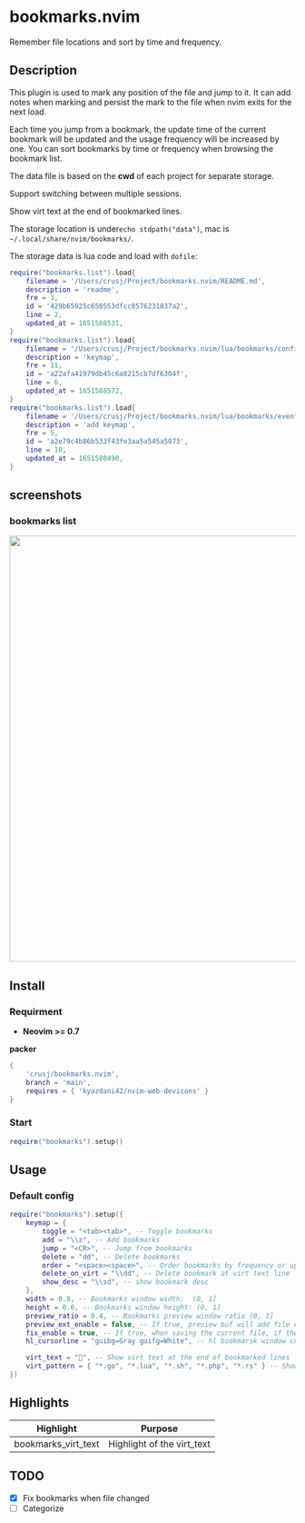 # bookmarks.nvim
Remember file locations and sort by time and frequency.
## Description

This plugin is used to mark any position of the file and jump to it. It can add notes when marking and persist the mark to the file when nvim exits for the next load.

Each time you jump from a bookmark, the update time of the current bookmark will be updated and the usage frequency will be increased by one. You can sort bookmarks by time or frequency when browsing the bookmark list.

The data file is based on the **cwd** of each project for separate storage.

Support switching between multiple sessions.

Show virt text at the end of bookmarked lines.

The storage location is under```echo stdpath("data")```, mac is ```~/.local/share/nvim/bookmarks/```.

The storage data is lua code and load with ```dofile```:

```lua
require("bookmarks.list").load{
    filename = '/Users/crusj/Project/bookmarks.nvim/README.md',
    description = 'readme',
    fre = 3,
    id = '429b65925c650553dfcc8576231837a2',
    line = 2,
    updated_at = 1651588531,
}
require("bookmarks.list").load{
    filename = '/Users/crusj/Project/bookmarks.nvim/lua/bookmarks/config.lua',
    description = 'keymap',
    fre = 11,
    id = 'a22afa41979db45c6a8215cb7df6304f',
    line = 6,
    updated_at = 1651588572,
}
require("bookmarks.list").load{
    filename = '/Users/crusj/Project/bookmarks.nvim/lua/bookmarks/event.lua',
    description = 'add keymap',
    fre = 5,
    id = 'a2e79c4b86b533f43fe3aa5a545a5073',
    line = 10,
    updated_at = 1651580490,
}
```

## screenshots

### bookmarks list

<img src="https://github.com/crusj/bookmarks.nvim/blob/main/screenshots/shot1.png" width="750">


## Install

### Requirment

* **Neovim >= 0.7**

**packer**

```lua
{
	'crusj/bookmarks.nvim',
	branch = 'main',
	requires = { 'kyazdani42/nvim-web-devicons' }
}
```

### Start
```lua
require("bookmarks").setup()

```

## Usage

### Default config

```lua
require("bookmarks").setup({
	keymap = {
		toggle = "<tab><tab>", -- Toggle bookmarks
		add = "\\z", -- Add bookmarks
		jump = "<CR>", -- Jump from bookmarks
		delete = "dd", -- Delete bookmarks
		order = "<space><space>", -- Order bookmarks by frequency or updated_time
		delete_on_virt = "\\dd", -- Delete bookmark at virt text line
        show_desc = "\\sd", -- show bookmark desc
	},
    width = 0.8, -- Bookmarks window width:  (0, 1]
    height = 0.6, -- Bookmarks window height: (0, 1]
    preview_ratio = 0.4, -- Bookmarks preview window ratio (0, 1]
    preview_ext_enable = false, -- If true, preview buf will add file ext, preview window may be highlighed(treesitter), but may be slower.
    fix_enable = true, -- If true, when saving the current file, if the bookmark line number of the current file changes, try to fix it.
    hl_cursorline = "guibg=Gray guifg=White", -- hl bookmarsk window cursorline.

    virt_text = "💫", -- Show virt text at the end of bookmarked lines
    virt_pattern = { "*.go", "*.lua", "*.sh", "*.php", "*.rs" } -- Show virt text only on matched pattern
})
```

## Highlights

| Highlight               | Purpose                                |
| ----------------------- | -------------------------------------- |
| bookmarks_virt_text     | Highlight of the virt_text             |

## TODO
- [x] Fix bookmarks when file changed
- [ ] Categorize
